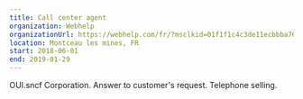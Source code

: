 ```yaml
---
title: Call center agent
organization: Webhelp
organizationUrl: https://webhelp.com/fr/?msclkid=01f1f1c4c3de11ecbbba76c9dbd4e885
location: Montceau les mines, FR 
start: 2018-06-01
end: 2019-01-29
---
```


OUI.sncf Corporation. Answer to customer's request. Telephone selling.